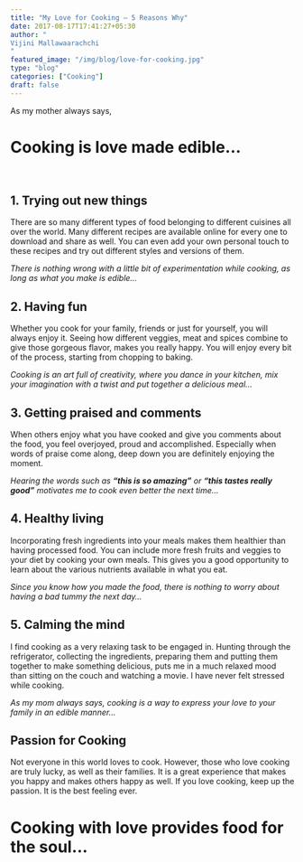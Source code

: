 ```yaml
---
title: "My Love for Cooking — 5 Reasons Why"
date: 2017-08-17T17:41:27+05:30
author: "
Vijini Mallawaarachchi
"
featured_image: "/img/blog/love-for-cooking.jpg"
type: "blog"
categories: ["Cooking"]
draft: false
---
```


<p>As my mother always says,</p>
<h1>Cooking is love made edible…</h1>

<br>
<h2>1. Trying out new things</h2>
<p>There are so many different types of food belonging to different cuisines all over the world. Many different recipes are available online for every one to download and share as well. You can even add your own personal touch to these recipes and try out different styles and versions of them.
</p>
<i>There is nothing wrong with a little bit of experimentation while cooking, as long as what you make is edible…</i>

<h2>2. Having fun</h2>
<p>Whether you cook for your family, friends or just for yourself, you will always enjoy it. Seeing how different veggies, meat and spices combine to give those gorgeous flavor, makes you really happy. You will enjoy every bit of the process, starting from chopping to baking.</p>
<i>Cooking is an art full of creativity, where you dance in your kitchen, mix your imagination with a twist and put together a delicious meal…</i>

<h2>3. Getting praised and comments</h2>
<p>When others enjoy what you have cooked and give you comments about the food, you feel overjoyed, proud and accomplished. Especially when words of praise come along, deep down you are definitely enjoying the moment.</p>
<i>Hearing the words such as <b>“this is so amazing”</b> or <b>“this tastes really good”</b> motivates me to cook even better the next time…</i>

<h2>4. Healthy living</h2>
<p>Incorporating fresh ingredients into your meals makes them healthier than having processed food. You can include more fresh fruits and veggies to your diet by cooking your own meals. This gives you a good opportunity to learn about the various nutrients available in what you eat.</p>
<i>Since you know how you made the food, there is nothing to worry about having a bad tummy the next day…</i>

<h2>5. Calming the mind</h2>
<p>I find cooking as a very relaxing task to be engaged in. Hunting through the refrigerator, collecting the ingredients, preparing them and putting them together to make something delicious, puts me in a much relaxed mood than sitting on the couch and watching a movie. I have never felt stressed while cooking.
</p>
<i>As my mom always says, cooking is a way to express your love to your family in an edible manner…</i>

<h2>Passion for Cooking</h2>
<p>Not everyone in this world loves to cook. However, those who love cooking are truly lucky, as well as their families. It is a great experience that makes you happy and makes others happy as well. If you love cooking, keep up the passion. It is the best feeling ever.</p>

<h1>Cooking with love provides food for the soul…</h1>